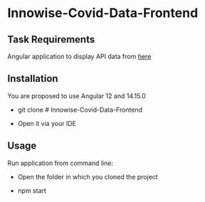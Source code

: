 # Innowise-Covid-Data-Frontend

## Task Requirements

Angular application to display API data from [here](https://github.com/eerty1/Innowise-Covid-Data-Backend-Scala)

## Installation

You are proposed to use Angular 12 and 14.15.0

* git clone # Innowise-Covid-Data-Frontend

* Open it via your IDE

## Usage

Run application from command line: 

* Open the folder in which you cloned the project

* npm start

